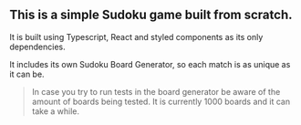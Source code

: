 ## This is a simple Sudoku game built from scratch.

It is built using Typescript, React and styled components as its only dependencies.

It includes its own Sudoku Board Generator, so each match is as unique as it can be.

> In case you try to run tests in the board generator be aware of the amount of boards being tested. It is currently 1000 boards and it can take a while.
